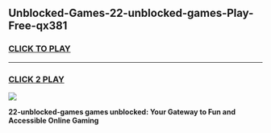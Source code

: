 
## Unblocked-Games-22-unblocked-games-Play-Free-qx381
<h3>
<a href="https://premium76.site?title=22-unblocked-games&ref=19M">CLICK TO PLAY</a></h3>
<hr>

<h3>
<a href="https://premium76.site?title=22-unblocked-games&ref=19M">CLICK 2 PLAY</a>
  
</h3>

<a href="https://premium76.site?title=22-unblocked-games&ref=19M"><img src="https://clearcache.store/games.png"></a>


**22-unblocked-games games unblocked: Your Gateway to Fun and Accessible Online Gaming**
